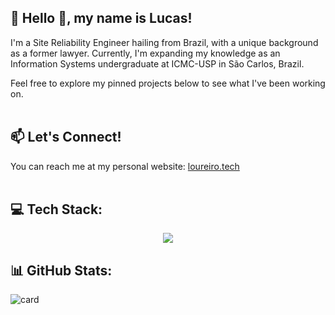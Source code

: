  


## 🌃 Hello 👋, my name is <strong>Lucas!</strong>

I'm a Site Reliability Engineer hailing from Brazil, with a unique background as a former lawyer. Currently, I'm expanding my knowledge as an Information Systems undergraduate at ICMC-USP in São Carlos, Brazil.

Feel free to explore my pinned projects below to see what I've been working on.<br><br>

## 📫 Let's Connect!

You can reach me at my personal website: [loureiro.tech](https://loureiro.tech)
<br><br>
## 💻 Tech Stack:

<p align="center">
    <img src="https://skillicons.dev/icons?i=linux,bash,go,python,terraform,aws,azure,docker,kubernetes" />
</p>


## 📊 GitHub Stats:
![card](https://github-readme-stats-git-masterrstaa-rickstaa.vercel.app/api/top-langs/?username=lucasloureiror&hide=html&layout=compact&theme=tokyonight)
<br>
